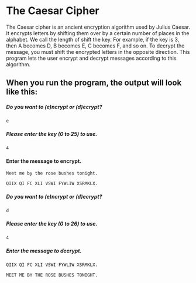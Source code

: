 # The Caesar Cipher

The Caesar cipher is an ancient encryption algorithm used by Julius Caesar.
It encrypts letters by shifting them over by a certain number of places in the alphabet.
We call the length of shift the key. For example, if the key is 3, then A becomes D, B becomes E, C becomes F,
and so on. To decrypt the message, you must shift the encrypted letters in the opposite direction. 
This program lets the user encrypt and decrypt messages according to this algorithm.

## When you run the program, the output will look like this:

##### Do you want to (e)ncrypt or (d)ecrypt?
`e`
##### Please enter the key (0 to 25) to use.
`4`
#### Enter the message to encrypt.
`Meet me by the rose bushes tonight.`

`QIIX QI FC XLI VSWI FYWLIW XSRMKLX.`

##### Do you want to (e)ncrypt or (d)ecrypt?
`d`
##### Please enter the key (0 to 26) to use.
`4`
##### Enter the message to decrypt.
`QIIX QI FC XLI VSWI FYWLIW XSRMKLX.`

```MEET ME BY THE ROSE BUSHES TONIGHT.```